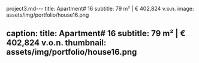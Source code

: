 project3.md---
title: Apartment# 16
subtitle: 79 m² | € 402,824 v.o.n.
image: assets/img/portfolio/house16.png

caption:
  title: Apartment# 16
  subtitle: 79 m² | € 402,824 v.o.n.
  thumbnail: assets/img/portfolio/house16.png
---


